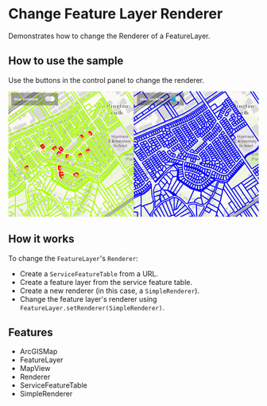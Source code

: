 <h1>Change Feature Layer Renderer</h1>

<p>Demonstrates how to change the Renderer of a FeatureLayer.</p>

<h2>How to use the sample</h2>

<p>Use the buttons in the control panel to change the renderer.</p>

<p><img src="ChangeFeatureLayerRenderer.png"/></p>

<h2>How it works</h2>

<p>To change the <code>FeatureLayer</code>'s <code>Renderer</code>:</p>

<ul>
    <li>Create a <code>ServiceFeatureTable</code> from a URL.</li>
    <li>Create a feature layer from the service feature table.</li>
    <li>Create a new renderer (in this case, a <code>SimpleRenderer</code>).</li>
    <li>Change the feature layer's renderer using <code>FeatureLayer.setRenderer(SimpleRenderer)</code>.</li>
</ul>

<h2>Features</h2>

<ul>
    <li>ArcGISMap</li>
    <li>FeatureLayer</li>
    <li>MapView</li>
    <li>Renderer</li>
    <li>ServiceFeatureTable</li>
    <li>SimpleRenderer</li>
</ul>

